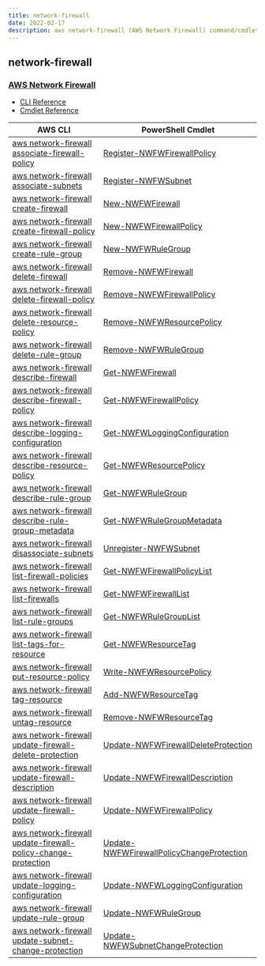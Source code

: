 ```yaml
---
title: network-firewall
date: 2022-02-17
description: aws network-firewall (AWS Network Firewall) command/cmdlet list.
---
```


## network-firewall

### [AWS Network Firewall](https://aws.amazon.com/network-firewall/)

* [CLI Reference](https://docs.aws.amazon.com/cli/latest/reference/network-firewall/index.html)
* [Cmdlet Reference](https://docs.aws.amazon.com/powershell/latest/reference/items/NetworkFirewall_cmdlets.html)

|AWS CLI|PowerShell Cmdlet|
|----|----|
|[aws network-firewall associate-firewall-policy](https://docs.aws.amazon.com/cli/latest/reference/network-firewall/associate-firewall-policy.html)|[Register-NWFWFirewallPolicy](https://docs.aws.amazon.com/powershell/latest/reference/items/Register-NWFWFirewallPolicy.html)|
|[aws network-firewall associate-subnets](https://docs.aws.amazon.com/cli/latest/reference/network-firewall/associate-subnets.html)|[Register-NWFWSubnet](https://docs.aws.amazon.com/powershell/latest/reference/items/Register-NWFWSubnet.html)|
|[aws network-firewall create-firewall](https://docs.aws.amazon.com/cli/latest/reference/network-firewall/create-firewall.html)|[New-NWFWFirewall](https://docs.aws.amazon.com/powershell/latest/reference/items/New-NWFWFirewall.html)|
|[aws network-firewall create-firewall-policy](https://docs.aws.amazon.com/cli/latest/reference/network-firewall/create-firewall-policy.html)|[New-NWFWFirewallPolicy](https://docs.aws.amazon.com/powershell/latest/reference/items/New-NWFWFirewallPolicy.html)|
|[aws network-firewall create-rule-group](https://docs.aws.amazon.com/cli/latest/reference/network-firewall/create-rule-group.html)|[New-NWFWRuleGroup](https://docs.aws.amazon.com/powershell/latest/reference/items/New-NWFWRuleGroup.html)|
|[aws network-firewall delete-firewall](https://docs.aws.amazon.com/cli/latest/reference/network-firewall/delete-firewall.html)|[Remove-NWFWFirewall](https://docs.aws.amazon.com/powershell/latest/reference/items/Remove-NWFWFirewall.html)|
|[aws network-firewall delete-firewall-policy](https://docs.aws.amazon.com/cli/latest/reference/network-firewall/delete-firewall-policy.html)|[Remove-NWFWFirewallPolicy](https://docs.aws.amazon.com/powershell/latest/reference/items/Remove-NWFWFirewallPolicy.html)|
|[aws network-firewall delete-resource-policy](https://docs.aws.amazon.com/cli/latest/reference/network-firewall/delete-resource-policy.html)|[Remove-NWFWResourcePolicy](https://docs.aws.amazon.com/powershell/latest/reference/items/Remove-NWFWResourcePolicy.html)|
|[aws network-firewall delete-rule-group](https://docs.aws.amazon.com/cli/latest/reference/network-firewall/delete-rule-group.html)|[Remove-NWFWRuleGroup](https://docs.aws.amazon.com/powershell/latest/reference/items/Remove-NWFWRuleGroup.html)|
|[aws network-firewall describe-firewall](https://docs.aws.amazon.com/cli/latest/reference/network-firewall/describe-firewall.html)|[Get-NWFWFirewall](https://docs.aws.amazon.com/powershell/latest/reference/items/Get-NWFWFirewall.html)|
|[aws network-firewall describe-firewall-policy](https://docs.aws.amazon.com/cli/latest/reference/network-firewall/describe-firewall-policy.html)|[Get-NWFWFirewallPolicy](https://docs.aws.amazon.com/powershell/latest/reference/items/Get-NWFWFirewallPolicy.html)|
|[aws network-firewall describe-logging-configuration](https://docs.aws.amazon.com/cli/latest/reference/network-firewall/describe-logging-configuration.html)|[Get-NWFWLoggingConfiguration](https://docs.aws.amazon.com/powershell/latest/reference/items/Get-NWFWLoggingConfiguration.html)|
|[aws network-firewall describe-resource-policy](https://docs.aws.amazon.com/cli/latest/reference/network-firewall/describe-resource-policy.html)|[Get-NWFWResourcePolicy](https://docs.aws.amazon.com/powershell/latest/reference/items/Get-NWFWResourcePolicy.html)|
|[aws network-firewall describe-rule-group](https://docs.aws.amazon.com/cli/latest/reference/network-firewall/describe-rule-group.html)|[Get-NWFWRuleGroup](https://docs.aws.amazon.com/powershell/latest/reference/items/Get-NWFWRuleGroup.html)|
|[aws network-firewall describe-rule-group-metadata](https://docs.aws.amazon.com/cli/latest/reference/network-firewall/describe-rule-group-metadata.html)|[Get-NWFWRuleGroupMetadata](https://docs.aws.amazon.com/powershell/latest/reference/items/Get-NWFWRuleGroupMetadata.html)|
|[aws network-firewall disassociate-subnets](https://docs.aws.amazon.com/cli/latest/reference/network-firewall/disassociate-subnets.html)|[Unregister-NWFWSubnet](https://docs.aws.amazon.com/powershell/latest/reference/items/Unregister-NWFWSubnet.html)|
|[aws network-firewall list-firewall-policies](https://docs.aws.amazon.com/cli/latest/reference/network-firewall/list-firewall-policies.html)|[Get-NWFWFirewallPolicyList](https://docs.aws.amazon.com/powershell/latest/reference/items/Get-NWFWFirewallPolicyList.html)|
|[aws network-firewall list-firewalls](https://docs.aws.amazon.com/cli/latest/reference/network-firewall/list-firewalls.html)|[Get-NWFWFirewallList](https://docs.aws.amazon.com/powershell/latest/reference/items/Get-NWFWFirewallList.html)|
|[aws network-firewall list-rule-groups](https://docs.aws.amazon.com/cli/latest/reference/network-firewall/list-rule-groups.html)|[Get-NWFWRuleGroupList](https://docs.aws.amazon.com/powershell/latest/reference/items/Get-NWFWRuleGroupList.html)|
|[aws network-firewall list-tags-for-resource](https://docs.aws.amazon.com/cli/latest/reference/network-firewall/list-tags-for-resource.html)|[Get-NWFWResourceTag](https://docs.aws.amazon.com/powershell/latest/reference/items/Get-NWFWResourceTag.html)|
|[aws network-firewall put-resource-policy](https://docs.aws.amazon.com/cli/latest/reference/network-firewall/put-resource-policy.html)|[Write-NWFWResourcePolicy](https://docs.aws.amazon.com/powershell/latest/reference/items/Write-NWFWResourcePolicy.html)|
|[aws network-firewall tag-resource](https://docs.aws.amazon.com/cli/latest/reference/network-firewall/tag-resource.html)|[Add-NWFWResourceTag](https://docs.aws.amazon.com/powershell/latest/reference/items/Add-NWFWResourceTag.html)|
|[aws network-firewall untag-resource](https://docs.aws.amazon.com/cli/latest/reference/network-firewall/untag-resource.html)|[Remove-NWFWResourceTag](https://docs.aws.amazon.com/powershell/latest/reference/items/Remove-NWFWResourceTag.html)|
|[aws network-firewall update-firewall-delete-protection](https://docs.aws.amazon.com/cli/latest/reference/network-firewall/update-firewall-delete-protection.html)|[Update-NWFWFirewallDeleteProtection](https://docs.aws.amazon.com/powershell/latest/reference/items/Update-NWFWFirewallDeleteProtection.html)|
|[aws network-firewall update-firewall-description](https://docs.aws.amazon.com/cli/latest/reference/network-firewall/update-firewall-description.html)|[Update-NWFWFirewallDescription](https://docs.aws.amazon.com/powershell/latest/reference/items/Update-NWFWFirewallDescription.html)|
|[aws network-firewall update-firewall-policy](https://docs.aws.amazon.com/cli/latest/reference/network-firewall/update-firewall-policy.html)|[Update-NWFWFirewallPolicy](https://docs.aws.amazon.com/powershell/latest/reference/items/Update-NWFWFirewallPolicy.html)|
|[aws network-firewall update-firewall-policy-change-protection](https://docs.aws.amazon.com/cli/latest/reference/network-firewall/update-firewall-policy-change-protection.html)|[Update-NWFWFirewallPolicyChangeProtection](https://docs.aws.amazon.com/powershell/latest/reference/items/Update-NWFWFirewallPolicyChangeProtection.html)|
|[aws network-firewall update-logging-configuration](https://docs.aws.amazon.com/cli/latest/reference/network-firewall/update-logging-configuration.html)|[Update-NWFWLoggingConfiguration](https://docs.aws.amazon.com/powershell/latest/reference/items/Update-NWFWLoggingConfiguration.html)|
|[aws network-firewall update-rule-group](https://docs.aws.amazon.com/cli/latest/reference/network-firewall/update-rule-group.html)|[Update-NWFWRuleGroup](https://docs.aws.amazon.com/powershell/latest/reference/items/Update-NWFWRuleGroup.html)|
|[aws network-firewall update-subnet-change-protection](https://docs.aws.amazon.com/cli/latest/reference/network-firewall/update-subnet-change-protection.html)|[Update-NWFWSubnetChangeProtection](https://docs.aws.amazon.com/powershell/latest/reference/items/Update-NWFWSubnetChangeProtection.html)|

